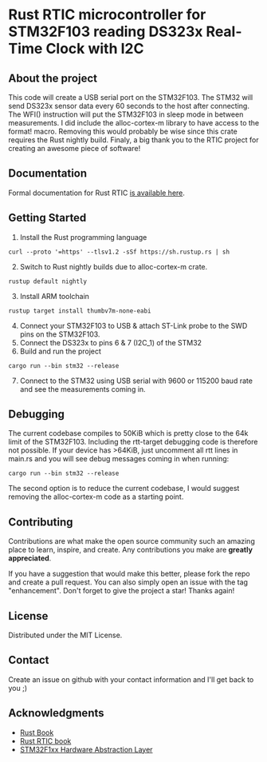 # Rust RTIC microcontroller for STM32F103 reading DS323x Real-Time Clock with I2C

<!-- ABOUT -->
## About the project
This code will create a USB serial port on the STM32F103. The STM32 will send DS323x sensor data every 60 seconds to the host after connecting. The WFI() instruction will put the STM32F103 in sleep mode in between measurements. I did include the alloc-cortex-m library to have access to the format! macro. Removing this would probably be wise since this crate requires the Rust nightly build. Finaly, a big thank you to the RTIC project for creating an awesome piece of software!

<!-- DOCUMENTATION -->
## Documentation

Formal documentation for Rust RTIC [is available here](https://rtic.rs/1/book/en/).


## Getting Started

1. Install the Rust programming language
```
curl --proto '=https' --tlsv1.2 -sSf https://sh.rustup.rs | sh
```
2. Switch to Rust nightly builds due to alloc-cortex-m crate.
```
rustup default nightly
```
3. Install ARM toolchain
```
rustup target install thumbv7m-none-eabi
```
4. Connect your STM32F103 to USB & attach ST-Link probe to the SWD pins on the STM32F103.
5. Connect the DS323x to pins 6 & 7 (I2C_1) of the STM32
6. Build and run the project
```
cargo run --bin stm32 --release
```
7. Connect to the STM32 using USB serial with 9600 or 115200 baud rate and see the measurements coming in.

## Debugging
The current codebase compiles to 50KiB which is pretty close to the 64k limit of the STM32F103. Including the rtt-target debugging code is therefore not possible. If your device has >64KiB, just uncomment all rtt lines in main.rs and you will see debug messages coming in when running:
```
cargo run --bin stm32 --release
```
The second option is to reduce the current codebase, I would suggest removing the alloc-cortex-m code as a starting point.

<!-- CONTRIBUTING -->
## Contributing

Contributions are what make the open source community such an amazing place to learn, inspire, and create. Any contributions you make are **greatly appreciated**.

If you have a suggestion that would make this better, please fork the repo and create a pull request. You can also simply open an issue with the tag "enhancement".
Don't forget to give the project a star! Thanks again!

<!-- LICENSE -->
## License

Distributed under the MIT License.


<!-- CONTACT -->
## Contact

Create an issue on github with your contact information and I'll get back to you ;)



<!-- ACKNOWLEDGMENTS -->
## Acknowledgments

* [Rust Book](https://doc.rust-lang.org/book/)
* [Rust RTIC book](https://rtic.rs/1/book/en/)
* [STM32F1xx Hardware Abstraction Layer](https://github.com/stm32-rs/stm32f1xx-hal)

